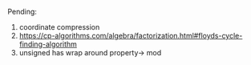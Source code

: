 Pending:
1. coordinate compression
2. https://cp-algorithms.com/algebra/factorization.html#floyds-cycle-finding-algorithm
3. unsigned has wrap around property-> mod
